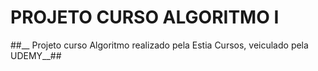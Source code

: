 # PROJETO CURSO ALGORITMO I
##__ Projeto curso Algoritmo  realizado pela Estia Cursos, veiculado pela UDEMY__##
